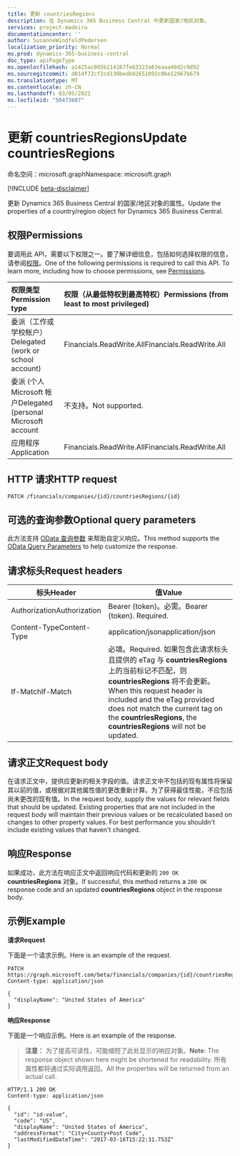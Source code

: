 ```yaml
---
title: 更新 countriesRegions
description: 在 Dynamics 365 Business Central 中更新国家/地区对象。
services: project-madeira
documentationcenter: ''
author: SusanneWindfeldPedersen
localization_priority: Normal
ms.prod: dynamics-365-business-central
doc_type: apiPageType
ms.openlocfilehash: a1425ac005b214167fe63323a63eaaa40d2c9d92
ms.sourcegitcommit: d014f72cf2cd130bedb02651092c0be12967b679
ms.translationtype: MT
ms.contentlocale: zh-CN
ms.lasthandoff: 03/05/2021
ms.locfileid: "50473607"
---
```

# <a name="update-countriesregions"></a><span data-ttu-id="310e0-103">更新 countriesRegions</span><span class="sxs-lookup"><span data-stu-id="310e0-103">Update countriesRegions</span></span>

<span data-ttu-id="310e0-104">命名空间：microsoft.graph</span><span class="sxs-lookup"><span data-stu-id="310e0-104">Namespace: microsoft.graph</span></span>

[!INCLUDE [beta-disclaimer](../../includes/beta-disclaimer.md)]

<span data-ttu-id="310e0-105">更新 Dynamics 365 Business Central 的国家/地区对象的属性。</span><span class="sxs-lookup"><span data-stu-id="310e0-105">Update the properties of a country/region object for Dynamics 365 Business Central.</span></span>

## <a name="permissions"></a><span data-ttu-id="310e0-106">权限</span><span class="sxs-lookup"><span data-stu-id="310e0-106">Permissions</span></span>
<span data-ttu-id="310e0-p101">要调用此 API，需要以下权限之一。要了解详细信息，包括如何选择权限的信息，请参阅[权限](/graph/permissions-reference)。</span><span class="sxs-lookup"><span data-stu-id="310e0-p101">One of the following permissions is required to call this API. To learn more, including how to choose permissions, see [Permissions](/graph/permissions-reference).</span></span>

|<span data-ttu-id="310e0-109">权限类型</span><span class="sxs-lookup"><span data-stu-id="310e0-109">Permission type</span></span> |<span data-ttu-id="310e0-110">权限（从最低特权到最高特权）</span><span class="sxs-lookup"><span data-stu-id="310e0-110">Permissions (from least to most privileged)</span></span>|
|:---------------|:------------------------------------------|
|<span data-ttu-id="310e0-111">委派（工作或学校帐户）</span><span class="sxs-lookup"><span data-stu-id="310e0-111">Delegated (work or school account)</span></span>|<span data-ttu-id="310e0-112">Financials.ReadWrite.All</span><span class="sxs-lookup"><span data-stu-id="310e0-112">Financials.ReadWrite.All</span></span> |
|<span data-ttu-id="310e0-113">委派 (个人 Microsoft 帐户</span><span class="sxs-lookup"><span data-stu-id="310e0-113">Delegated (personal Microsoft account</span></span>|<span data-ttu-id="310e0-114">不支持。</span><span class="sxs-lookup"><span data-stu-id="310e0-114">Not supported.</span></span>|
|<span data-ttu-id="310e0-115">应用程序</span><span class="sxs-lookup"><span data-stu-id="310e0-115">Application</span></span>|<span data-ttu-id="310e0-116">Financials.ReadWrite.All</span><span class="sxs-lookup"><span data-stu-id="310e0-116">Financials.ReadWrite.All</span></span>|

## <a name="http-request"></a><span data-ttu-id="310e0-117">HTTP 请求</span><span class="sxs-lookup"><span data-stu-id="310e0-117">HTTP request</span></span>
```http
PATCH /financials/companies/{id}/countriesRegions/{id}
```

## <a name="optional-query-parameters"></a><span data-ttu-id="310e0-118">可选的查询参数</span><span class="sxs-lookup"><span data-stu-id="310e0-118">Optional query parameters</span></span>
<span data-ttu-id="310e0-119">此方法支持 [OData 查询参数](/graph/query-parameters) 来帮助自定义响应。</span><span class="sxs-lookup"><span data-stu-id="310e0-119">This method supports the [OData Query Parameters](/graph/query-parameters) to help customize the response.</span></span>

## <a name="request-headers"></a><span data-ttu-id="310e0-120">请求标头</span><span class="sxs-lookup"><span data-stu-id="310e0-120">Request headers</span></span>
|<span data-ttu-id="310e0-121">标头</span><span class="sxs-lookup"><span data-stu-id="310e0-121">Header</span></span>|<span data-ttu-id="310e0-122">值</span><span class="sxs-lookup"><span data-stu-id="310e0-122">Value</span></span>|
|------|-----|
|<span data-ttu-id="310e0-123">Authorization</span><span class="sxs-lookup"><span data-stu-id="310e0-123">Authorization</span></span> |<span data-ttu-id="310e0-p102">Bearer {token}。必需。</span><span class="sxs-lookup"><span data-stu-id="310e0-p102">Bearer {token}. Required.</span></span>|
|<span data-ttu-id="310e0-126">Content-Type</span><span class="sxs-lookup"><span data-stu-id="310e0-126">Content-Type</span></span>  |<span data-ttu-id="310e0-127">application/json</span><span class="sxs-lookup"><span data-stu-id="310e0-127">application/json</span></span>|
|<span data-ttu-id="310e0-128">If-Match</span><span class="sxs-lookup"><span data-stu-id="310e0-128">If-Match</span></span>      |<span data-ttu-id="310e0-129">必填。</span><span class="sxs-lookup"><span data-stu-id="310e0-129">Required.</span></span> <span data-ttu-id="310e0-130">如果包含此请求标头且提供的 eTag 与 **countriesRegions** 上的当前标记不匹配，则 **countriesRegions** 将不会更新。</span><span class="sxs-lookup"><span data-stu-id="310e0-130">When this request header is included and the eTag provided does not match the current tag on the **countriesRegions**, the **countriesRegions** will not be updated.</span></span> |

## <a name="request-body"></a><span data-ttu-id="310e0-131">请求正文</span><span class="sxs-lookup"><span data-stu-id="310e0-131">Request body</span></span>
<span data-ttu-id="310e0-p104">在请求正文中，提供应更新的相关字段的值。请求正文中不包括的现有属性将保留其以前的值，或根据对其他属性值的更改重新计算。为了获得最佳性能，不应包括尚未更改的现有值。</span><span class="sxs-lookup"><span data-stu-id="310e0-p104">In the request body, supply the values for relevant fields that should be updated. Existing properties that are not included in the request body will maintain their previous values or be recalculated based on changes to other property values. For best performance you shouldn't include existing values that haven't changed.</span></span>

## <a name="response"></a><span data-ttu-id="310e0-135">响应</span><span class="sxs-lookup"><span data-stu-id="310e0-135">Response</span></span>
<span data-ttu-id="310e0-136">如果成功，此方法在响应正文中返回响应代码和更新的 `200 OK` **countriesRegions** 对象。</span><span class="sxs-lookup"><span data-stu-id="310e0-136">If successful, this method returns a `200 OK` response code and an updated **countriesRegions** object in the response body.</span></span>

## <a name="example"></a><span data-ttu-id="310e0-137">示例</span><span class="sxs-lookup"><span data-stu-id="310e0-137">Example</span></span>

<span data-ttu-id="310e0-138">**请求**</span><span class="sxs-lookup"><span data-stu-id="310e0-138">**Request**</span></span>

<span data-ttu-id="310e0-139">下面是一个请求示例。</span><span class="sxs-lookup"><span data-stu-id="310e0-139">Here is an example of the request.</span></span>

```http
PATCH https://graph.microsoft.com/beta/financials/companies/{id}/countriesRegions/{id}
Content-type: application/json

{
  "displayName": "United States of America"
}
```

<span data-ttu-id="310e0-140">**响应**</span><span class="sxs-lookup"><span data-stu-id="310e0-140">**Response**</span></span>

<span data-ttu-id="310e0-141">下面是一个响应示例。</span><span class="sxs-lookup"><span data-stu-id="310e0-141">Here is an example of the response.</span></span> 

> <span data-ttu-id="310e0-142">**注意：** 为了提高可读性，可能缩短了此处显示的响应对象。</span><span class="sxs-lookup"><span data-stu-id="310e0-142">**Note**: The response object shown here might be shortened for readability.</span></span> <span data-ttu-id="310e0-143">所有属性都将通过实际调用返回。</span><span class="sxs-lookup"><span data-stu-id="310e0-143">All the properties will be returned from an actual call.</span></span>

```http
HTTP/1.1 200 OK
Content-type: application/json

{
  "id": "id-value",
  "code": "US",
  "displayName": "United States of America",
  "addressFormat": "City+County+Post Code",
  "lastModifiedDateTime": "2017-03-16T15:22:31.753Z"
}
```


